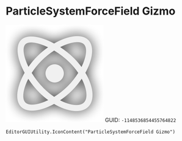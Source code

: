 # ParticleSystemForceField Gizmo
![](/img/ParticleSystemForceField%20Gizmo.png)
GUID: `-1148536854455764822`
```
EditorGUIUtility.IconContent("ParticleSystemForceField Gizmo")
```
